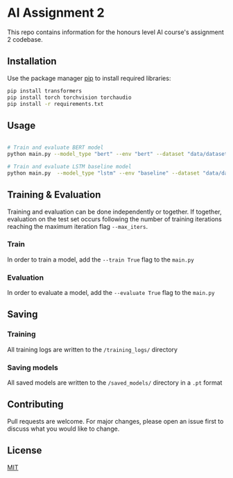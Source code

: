 # AI Assignment 2

This repo contains information for the honours level AI course's assignment 2 codebase.

## Installation

Use the package manager [pip](https://pip.pypa.io/en/stable/) to install required libraries:

```bash
pip install transformers
pip install torch torchvision torchaudio
pip install -r requirements.txt
```

## Usage

```bash

# Train and evaluate BERT model
python main.py --model_type "bert" --env "bert" --dataset "data/dataset.csv" --device "cuda" --batch_size 25 -lr 1e-5 --context_window 150 --max_iters 5 --num_workers 0 --evaluate True --train True

# Train and evaluate LSTM baseline model
python main.py  --model_type "lstm" --env "baseline" --dataset "data/dataset.csv" --device "cuda" --batch_size 25 -lr 1e-4 --hidden_size 512 --embed_dim 512 --n_layer 3 --max_iters 50 --num_workers 0 --evaluate True --train True

```

## Training & Evaluation

Training and evaluation can be done independently or together. If together, evaluation on the test set occurs following the number of training iterations reaching the maximum iteration flag ````--max_iters````.

### Train
In order to train a model, add the ```--train True``` flag to the ````main.py````

### Evaluation
In order to evaluate a model, add the ```--evaluate True``` flag to the ````main.py````

## Saving
### Training
All training logs are written to the ````/training_logs/```` directory

### Saving models
All saved models are written to the ````/saved_models/```` directory in a ```.pt``` format

## Contributing
Pull requests are welcome. For major changes, please open an issue first to discuss what you would like to change.


## License
[MIT](https://choosealicense.com/licenses/mit/)
